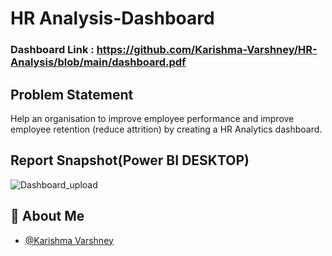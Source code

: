 # HR Analysis-Dashboard

### Dashboard Link : https://github.com/Karishma-Varshney/HR-Analysis/blob/main/dashboard.pdf

## Problem Statement

Help an organisation to improve employee performance and improve employee retention (reduce attrition) by creating a HR Analytics dashboard. 

 
## Report Snapshot(Power BI DESKTOP)

 
![Dashboard_upload](https://i.imgur.com/frHrvXk.png)

## 🚀 About Me

- [@Karishma Varshney](https://github.com/Karishma-Varshney)
